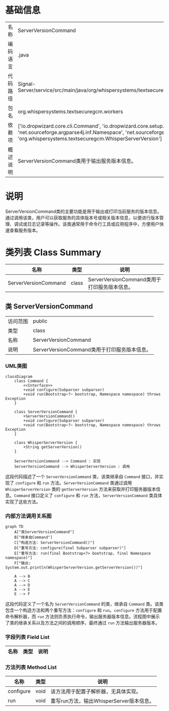 # 基础信息

|      |      |
|------|------|
| 名称 | ServerVersionCommand |
| 编码语言 | .java |
| 代码路径 | Signal-Server/service/src/main/java/org/whispersystems/textsecuregcm/workers/ServerVersionCommand.java |
| 包名 | org.whispersystems.textsecuregcm.workers |
| 依赖项 | ['io.dropwizard.core.cli.Command', 'io.dropwizard.core.setup.Bootstrap', 'net.sourceforge.argparse4j.inf.Namespace', 'net.sourceforge.argparse4j.inf.Subparser', 'org.whispersystems.textsecuregcm.WhisperServerVersion'] |
| 概述说明 | ServerVersionCommand类用于输出服务版本信息。 |

# 说明

ServerVersionCommand类的主要功能是用于输出或打印当前服务的版本信息。通过调用该类，用户可以获取服务的具体版本号或相关版本信息，以便进行版本管理、调试或日志记录等操作。该类通常用于命令行工具或应用程序中，方便用户快速查看服务版本。

# 类列表 Class Summary

| 名称   | 类型  | 说明 |
|-------|------|-------------|
| ServerVersionCommand | class | ServerVersionCommand类用于打印服务版本信息。 |



## 类 ServerVersionCommand

|      |      |
|------|------|
| 访问范围 | public |
| 类型 | class |
| 名称 | ServerVersionCommand |
| 说明 | ServerVersionCommand类用于打印服务版本信息。 |


### UML类图

```mermaid
classDiagram
    class Command {
        <<Interface>>
        +void configure(Subparser subparser)
        +void run(Bootstrap~?~ bootstrap, Namespace namespace) throws Exception
    }

    class ServerVersionCommand {
        +ServerVersionCommand()
        +void configure(Subparser subparser)
        +void run(Bootstrap~?~ bootstrap, Namespace namespace) throws Exception
    }

    class WhisperServerVersion {
        +String getServerVersion()
    }

    ServerVersionCommand --> Command : 实现
    ServerVersionCommand --> WhisperServerVersion : 调用
```

这段代码描述了一个 `ServerVersionCommand` 类，该类继承自 `Command` 接口，并实现了 `configure` 和 `run` 方法。`ServerVersionCommand` 类通过调用 `WhisperServerVersion` 类的 `getServerVersion` 方法来获取并打印服务器版本信息。`Command` 接口定义了 `configure` 和 `run` 方法，`ServerVersionCommand` 类具体实现了这些方法。


### 内部方法调用关系图

```mermaid
graph TD
    A["类ServerVersionCommand"]
    B["继承自Command"]
    C["构造方法: ServerVersionCommand()"]
    D["重写方法: configure(final Subparser subparser)"]
    E["重写方法: run(final Bootstrap<?> bootstrap, final Namespace namespace)"]
    F["输出: System.out.println(WhisperServerVersion.getServerVersion())"]

    A --> B
    A --> C
    A --> D
    A --> E
    E --> F
```

这段代码定义了一个名为 `ServerVersionCommand` 的类，继承自 `Command` 类。该类包含一个构造方法和两个重写方法：`configure` 和 `run`。`configure` 方法用于配置命令解析器，而 `run` 方法则负责执行命令，输出服务器版本信息。流程图中展示了类的继承关系以及方法之间的调用顺序，最终通过 `run` 方法输出服务器版本。

### 字段列表 Field List

| 名称  | 类型  | 说明 |
|-------|-------|------|

### 方法列表 Method List

| 名称  | 类型  | 说明 |
|-------|-------|------|
| configure | void | 该方法用于配置子解析器，无具体实现。 |
| run | void | 重写run方法，输出WhisperServer版本信息。 |




